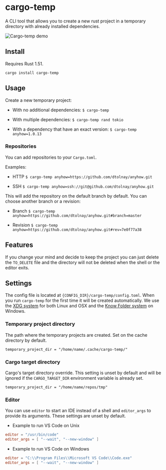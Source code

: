# cargo-temp

A CLI tool that allows you to create a new rust project in a temporary directory
with already installed dependencies.

![Cargo-temp demo](t-rec.gif)

## Install

Requires Rust 1.51.

`cargo install cargo-temp`

## Usage

Create a new temporary project:

* With no additional dependencies:
    `$ cargo-temp`

* With multiple dependencies:
    `$ cargo-temp rand tokio`

* With a dependency that have an exact version:
    `$ cargo-temp anyhow=1.0.13`

### Repositories

You can add repositories to your `Cargo.toml`.

Examples:

* HTTP
    `$ cargo-temp anyhow=https://github.com/dtolnay/anyhow.git`

* SSH
    `$ cargo-temp anyhow=ssh://git@github.com/dtolnay/anyhow.git`

This will add the repository on the default branch by default. You can choose
another branch or a revision:

* Branch
    `$ cargo-temp anyhow=https://github.com/dtolnay/anyhow.git#branch=master`

* Revision
    `$ cargo-temp anyhow=https://github.com/dtolnay/anyhow.git#rev=7e0f77a38`

## Features

If you change your mind and decide to keep the project you can just delete the
`TO_DELETE` file and the directory will not be deleted when the shell or the
editor exits.

## Settings

The config file is located at `{CONFIG_DIR}/cargo-temp/config.toml`.
When you run `cargo-temp` for the first time it will be created automatically.
We use the [XDG system](https://docs.rs/xdg/2.2.0/xdg/) for both Linux and OSX
and the [Know Folder system](https://docs.rs/dirs-2/3.0.1/dirs_2/) on Windows.

### Temporary project directory

The path where the temporary projects are created.
Set on the cache directory by default.

`temporary_project_dir = "/home/name/.cache/cargo-temp/"`

### Cargo target directory

Cargo's target directory override.
This setting is unset by default and will be ignored if the `CARGO_TARGET_DIR`
environment variable is already set.

`temporary_project_dir = "/home/name/repos/tmp"`

### Editor

You can use `editor` to start an IDE instead of a shell
and `editor_args` to provide its arguments. These settings are unset by default.

* Example to run VS Code on Unix
```toml
editor = "/usr/bin/code"
editor_args = [ "--wait", "--new-window" ]
```

* Example to run VS Code on Windows
```toml
editor = "C:\\Program Files\\Microsoft VS Code\\Code.exe"
editor_args = [ "--wait", "--new-window" ]
```
